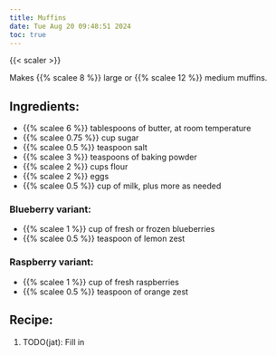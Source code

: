 ```yaml
---
title: Muffins
date: Tue Aug 20 09:48:51 2024
toc: true
---
```

{{< scaler >}}

Makes {{% scalee 8 %}} large or {{% scalee 12 %}} medium muffins.

## Ingredients:
* {{% scalee 6 %}} tablespoons of butter, at room temperature
* {{% scalee 0.75 %}} cup sugar
* {{% scalee 0.5 %}} teaspoon salt
* {{% scalee 3 %}} teaspoons of baking powder
* {{% scalee 2 %}} cups flour
* {{% scalee 2 %}} eggs
* {{% scalee 0.5 %}} cup of milk, plus more as needed

### Blueberry variant:
* {{% scalee 1 %}} cup of fresh or frozen blueberries
* {{% scalee 0.5 %}} teaspoon of lemon zest

### Raspberry variant:
* {{% scalee 1 %}} cup of fresh raspberries
* {{% scalee 0.5 %}} teaspoon of orange zest

## Recipe:
1. TODO(jat): Fill in
